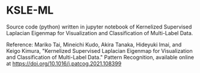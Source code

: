# KSLE-ML
Source code (python) written in jupyter notebook of Kernelized Supervised Laplacian Eigenmap for Visualization and Classification of Multi-Label Data.

Reference:
Mariko Tai, Mineichi Kudo, Akira Tanaka, Hideyuki Imai, and Keigo Kimura, "Kernelized Supervised Laplacian Eigenmap for Visualization and Classification of Multi-Label Data." Pattern Recognition, available online at https://doi.org/10.1016/j.patcog.2021.108399
